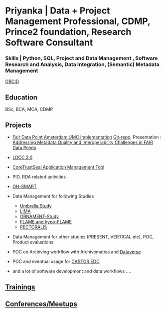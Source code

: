 # Priyanka | Data + Project Management Professional, CDMP, Prince2 foundation, Research Software Consultant

### Skills | Python, SQL, Project and Data Management , Software Research and Analysis, Data Integration, (Semantic) Metadata Management

[ORCID](https://orcid.org/0000-0002-6844-6493)

## Education
BSc, BCA, MCA, CDMP

## Projects
 - [Fair Data Point Amsterdam UMC Implementation](https://www.fairdatapoint.org/) [Git-repo](https://github.com/AmsterdamUMC/FDP_AMS/tree/myDRE), Presentation : [Addressing Metadata Quality and Interoperability Challenges in FAIR Data Points](https://github.com/priya-gitTest/Priyanka_works/blob/main/assets/pdf/Outstanding%20Challenges%20in%20Federated%20Data%20Reuse_%20Data%20Quality%20in%20FAIR%20Data%20Points_v1.pdf)
 - [LDCC 2.0](https://www.nwo.nl/en/projects/ict001ldcc2013)
 - [CoreTrustSeal Application Management Tool](https://amt.coretrustseal.org/)
 - PID, RDA related activities
 - [OH-SMART](https://ohsmart.datastations.nl/)
 - Data Management for following Studies
    - [Umbrella Study](https://www.umcutrecht.nl/nl/wetenschappelijk-onderzoek/umbrella)
    - [LIMA](https://www.umcutrecht.nl/nl/wetenschappelijk-onderzoek/lima-studie)
    - [ORNAMENT-Study](https://www.onderzoekbijkanker.nl/trials-zoeken/trial/971/ornament-studie-borstkanker.html)
    - [FLAME and hypo-FLAME](https://www.avl.nl/nieuwsberichten/2021/bestralings-boost-verlaagt-kans-op-terugkeer-prostaatkanker/)
    - [PECTORALIS](https://www.kanker.nl/trials/1113-pectoralis-studie-hoofd-halskanker-keelkanker-strottenhoofdkanker)

 - Data Management for other studies (PRESENT, VERTICAL etc), POC, Product evaluations
 - POC on Archiving workflow with Archivematica and [Dataverse](https://dataverse.nl/dataverse/UMCU)
 - POC and eventual usage for [CASTOR EDC](https://data.castoredc.com/)
- and a lot of software development and data workflows ....

## [Trainings](/Trainings.md)

## [Conferences/Meetups](/Conferences_Meetups.md)
